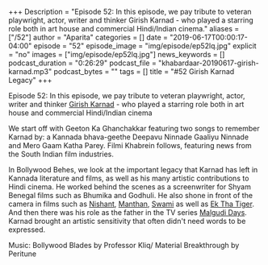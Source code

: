 +++
Description = "Episode 52: In this episode, we pay tribute to veteran playwright, actor, writer and thinker Girish Karnad - who played a starring role both in art house and commercial Hindi/Indian cinema."
aliases = ["/52"]
author = "Aparita"
categories = []
date = "2019-06-17T00:00:17-04:00"
episode = "52"
episode_image = "img/episode/ep52lq.jpg"
explicit = "no"
images = ["img/episode/ep52lq.jpg"]
news_keywords = []
podcast_duration = "0:26:29"
podcast_file = "khabardaar-20190617-girish-karnad.mp3"
podcast_bytes = ""
tags = []
title = "#52 Girish Karnad Legacy"
+++

Episode 52: In this episode, we pay tribute to veteran playwright, actor, writer and thinker [Girish Karnad](https://www.bbc.com/news/world-asia-india-48580607) - who played a starring role both in art house and commercial Hindi/Indian cinema

We start off with Geeton Ka Ghanchakkar featuring two songs to remember Karnad by: a Kannada bhava-geethe Deepavu Ninnade Gaaliyu Ninnade and Mero Gaam Katha Parey. Filmi Khabrein follows, featuring news from the South Indian film industries.

In Bollywood Behes, we look at the important legacy that Karnad has left in Kannada literature and films, as well as his many artistic contributions to Hindi cinema. He worked behind the scenes as a screenwriter for Shyam Benegal films such as Bhumika and Godhuli. He also shone in front of the camera in films such as [Nishant](https://www.youtube.com/watch?v=nEZMvixYP7w), [Manthan](https://www.youtube.com/watch?v=91qliAxU1pA), [Swami](https://www.youtube.com/watch?v=0HsRQh8sNkU) as well as [Ek Tha Tiger](https://www.youtube.com/watch?v=SmUl0l8qBXw). And then there was his role as the father in the TV series [Malgudi Days](https://www.youtube.com/watch?v=aEjfHV0YbII). Karnad brought an artistic sensitivity that often didn't need words to be expressed.

Music: Bollywood Blades by Professor Kliq/ Material Breakthrough by Peritune